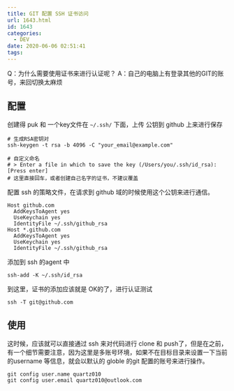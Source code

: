 ```yaml
---
title: GIT 配置 SSH 证书访问
url: 1643.html
id: 1643
categories:
  - DEV
date: 2020-06-06 02:51:41
tags:
---
```


Q：为什么需要使用证书来进行认证呢？ A：自己的电脑上有登录其他的GIT的账号，来回切换太麻烦

配置
--

创建得 puk 和 一个key文件在 `~/.ssh/` 下面，上传 公钥到 github 上来进行保存

    # 生成RSA密钥对
    ssh-keygen -t rsa -b 4096 -C "your_email@example.com"
    
    # 自定义命名
    # > Enter a file in which to save the key (/Users/you/.ssh/id_rsa): [Press enter]
    # 这里直接回车，或者创建自己名字的证书，不建议覆盖

配置 ssh 的策略文件，在请求到 github 域的时候使用这个公钥来进行通信。

    Host github.com
      AddKeysToAgent yes
      UseKeychain yes
      IdentityFile ~/.ssh/github_rsa
    Host *.github.com
      AddKeysToAgent yes
      UseKeychain yes
      IdentityFile ~/.ssh/github_rsa

添加到 ssh 的agent 中

    ssh-add -K ~/.ssh/id_rsa

到这里，证书的添加应该就是 OK的了，进行认证测试

    ssh -T git@github.com

使用
--

这时候，应该就可以直接通过 ssh 来对代码进行 clone 和 push了，但是在之前，有一个细节需要注意，因为这里是多账号环境，如果不在目标目录来设置一下当前的username 等信息，就会以默认的 globle 的git 配置的账号来进行操作。

    git config user.name quartz010
    git config user.email quartz010@outlook.com